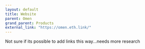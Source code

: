 ```yaml
---
layout: default
title: Website
parent: Omen
grand_parent: Products
external_link: "https://omen.eth.link/"
---
```


Not sure if its possible to add links this way...needs more research